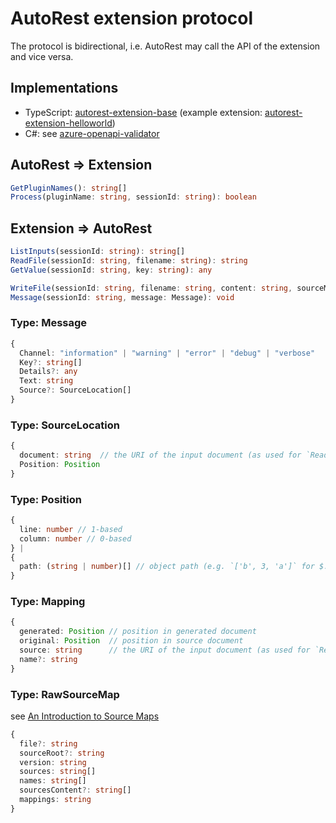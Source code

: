 # AutoRest extension protocol

The protocol is bidirectional, i.e. AutoRest may call the API of the extension and vice versa. 

## Implementations

* TypeScript: [autorest-extension-base](https://github.com/olydis/autorest-extension-base) (example extension: [autorest-extension-helloworld](https://github.com/olydis/autorest-extension-helloworld))
* C#: see [azure-openapi-validator](https://github.com/Azure/azure-openapi-validator/tree/master/src/dotnet)

## AutoRest ⇒ Extension

``` TypeScript
GetPluginNames(): string[]
Process(pluginName: string, sessionId: string): boolean
```

## Extension ⇒ AutoRest

``` TypeScript
ListInputs(sessionId: string): string[]
ReadFile(sessionId: string, filename: string): string
GetValue(sessionId: string, key: string): any

WriteFile(sessionId: string, filename: string, content: string, sourceMap?: Mapping[] | RawSourceMap): void
Message(sessionId: string, message: Message): void
```

### Type: Message

``` TypeScript
{
  Channel: "information" | "warning" | "error" | "debug" | "verbose"
  Key?: string[]
  Details?: any
  Text: string
  Source?: SourceLocation[]
}
```

### Type: SourceLocation

``` TypeScript
{
  document: string  // the URI of the input document (as used for `ReadFile`)
  Position: Position
}
```

### Type: Position

``` TypeScript
{
  line: number // 1-based
  column: number // 0-based
} |
{
  path: (string | number)[] // object path (e.g. `['b', 3, 'a']` for $.b[3].a)
}
```

### Type: Mapping

``` TypeScript
{
  generated: Position // position in generated document
  original: Position  // position in source document
  source: string      // the URI of the input document (as used for `ReadFile`)
  name?: string
}
```

### Type: RawSourceMap

see [An Introduction to Source Maps](http://blog.teamtreehouse.com/introduction-source-maps)

``` TypeScript
{
  file?: string
  sourceRoot?: string
  version: string
  sources: string[]
  names: string[]
  sourcesContent?: string[]
  mappings: string
}
```